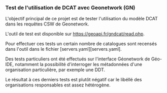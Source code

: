 ### Test de l'utilisation de DCAT avec Geonetwork (GN)

L'objectif principal de ce projet est de tester l'utilisation du modèle DCAT dans les requêtes CSW de Geonetwork.

L'outil de test est disponible sur https://geoapi.fr/gndcat/read.php.

Pour effectuer ces tests un certain nombre de catalogues sont recensés dans l'outil
dans le fichier [servers.yaml][servers.yaml].

Des tests particuliers ont été effectués sur l'interface Géonetwork de Géo-IDE,
notamment la possibilité d'interroger les métadonnées d'une organisation particulière, par exemple une DDT.

Le résultat à ces derniers tests est plutôt négatif car le libéllé des organisations responsables est assez hétérogène.


